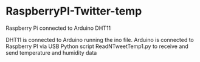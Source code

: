 # RaspberryPI-Twitter-temp
Raspberry Pi connected to Arduino DHT11 

DHT11 is connected to Arduino running the ino file.
Arduino is connected to Raspberry PI via USB
Python script ReadNTweetTemp1.py to receive and send temperature and humidity data
